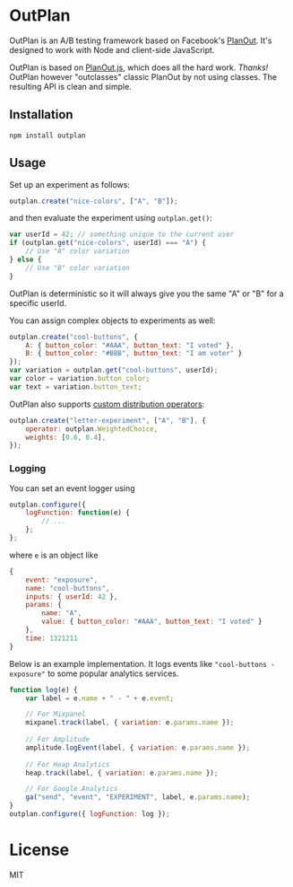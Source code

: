 OutPlan
=======

OutPlan is an A/B testing framework based on Facebook's [PlanOut](http://facebook.github.io/planout).
It's designed to work with Node and client-side JavaScript.

OutPlan is based on [PlanOut.js](https://github.com/HubSpot/PlanOut.js),
which does all the hard work. _Thanks!_ OutPlan however "outclasses" classic
PlanOut by not using classes. The resulting API is clean and simple.

## Installation

```
npm install outplan
```

## Usage

Set up an experiment as follows:

```javascript
outplan.create("nice-colors", ["A", "B"]);
```

and then evaluate the experiment using `outplan.get()`:

```javascript
var userId = 42; // something unique to the current user
if (outplan.get("nice-colors", userId) === "A") {
    // Use "A" color variation
} else {
    // Use "B" color variation
}
```

OutPlan is deterministic so it will always give you the same
"A" or "B" for a specific userId.

You can assign complex objects to experiments as well:

```javascript
outplan.create("cool-buttons", {
    A: { button_color: "#AAA", button_text: "I voted" },
    B: { button_color: "#BBB", button_text: "I am voter" }
});
var variation = outplan.get("cool-buttons", userId);
var color = variation.button_color;
var text = variation.button_text;
```

OutPlan also supports [custom distribution operators](http://facebook.github.io/planout/docs/random-operators.html):

```javascript
outplan.create("letter-experiment", ["A", "B"], {
    operator: outplan.WeightedChoice,
    weights: [0.6, 0.4],
});
```

### Logging

You can set an event logger using 

```javascript
outplan.configure({
    logFunction: function(e) {
        // ...
    };
};
```

where `e` is an object like

```javascript
{
    event: "exposure",
    name: "cool-buttons",
    inputs: { userId: 42 },
    params: {
        name: "A",
        value: { button_color: "#AAA", button_text: "I voted" }
    },
    time: 1321211
}
```

Below is an example implementation. It logs events like `"cool-buttons - exposure"`
to some popular analytics services.

```javascript
function log(e) {
    var label = e.name + " - " + e.event;

    // For Mixpanel
    mixpanel.track(label, { variation: e.params.name });
  
    // For Amplitude
    amplitude.logEvent(label, { variation: e.params.name });
    
    // For Heap Analytics
    heap.track(label, { variation: e.params.name });

    // For Google Analytics
    ga("send", "event", "EXPERIMENT", label, e.params.name);
}
outplan.configure({ logFunction: log });
```

# License

MIT